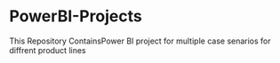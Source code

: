 # PowerBI-Projects
This Repository ContainsPower BI  project for multiple case senarios for diffrent product lines
